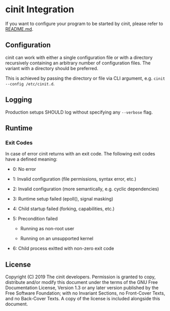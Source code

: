 # cinit Integration

If you want to configure your program to be started by cinit, please refer to
[README.md](README.md).

## Configuration

cinit can work with either a single configuration file or with a directory
recursively containing an arbitrary number of configuration files. The variant
with a directory should be preferred.

This is achieved by passing the directory or file via CLI argument, e.g.
`cinit --config /etc/cinit.d`.

## Logging

Production setups SHOULD log without specifying any `--verbose` flag.

## Runtime

### Exit Codes

In case of error cinit returns with an exit code. The following exit codes have
a defined meaning:

* 0: No error

* 1: Invalid configuration (file permissions, syntax error, etc.)

* 2: Invalid configuration (more semantically, e.g. cyclic dependencies)

* 3: Runtime setup failed (epoll(), signal masking)

* 4: Child startup failed (forking, capabilities, etc.)

* 5: Precondition failed

  * Running as non-root user

  * Running on an unsupported kernel

* 6: Child process exitted with non-zero exit code

## License

Copyright (C)  2019 The cinit developers.
Permission is granted to copy, distribute and/or modify this document
under the terms of the GNU Free Documentation License, Version 1.3
or any later version published by the Free Software Foundation;
with no Invariant Sections, no Front-Cover Texts, and no Back-Cover Texts.
A copy of the license is included alongside this document.

